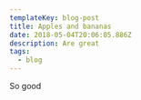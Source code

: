 ```yaml
---
templateKey: blog-post
title: Apples and bananas
date: 2018-05-04T20:06:05.886Z
description: Are great
tags:
  - blog
---
```

So good
